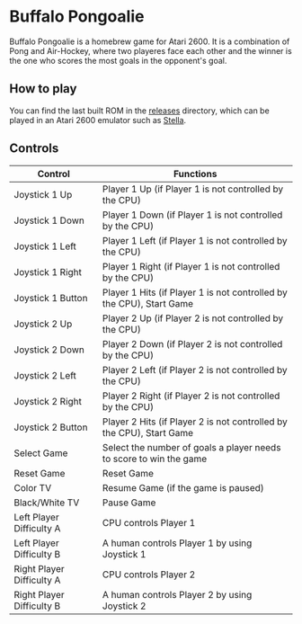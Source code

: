 # Buffalo Pongoalie

Buffalo Pongoalie is a homebrew game for Atari 2600.
It is a combination of Pong and Air-Hockey, where two playeres face each other
and the winner is the one who scores the most goals in the opponent's goal.

## How to play

You can find the last built ROM in the [releases](releases) directory,
which can be played in an Atari 2600 emulator such as
[Stella](https://stella-emu.github.io/).

## Controls

| Control | Functions |
| ------- | -------- |
| Joystick 1 Up             | Player 1 Up (if Player 1 is not controlled by the CPU)               |
| Joystick 1 Down           | Player 1 Down (if Player 1 is not controlled by the CPU)             |
| Joystick 1 Left           | Player 1 Left (if Player 1 is not controlled by the CPU)             |
| Joystick 1 Right          | Player 1 Right (if Player 1 is not controlled by the CPU)            |
| Joystick 1 Button         | Player 1 Hits (if Player 1 is not controlled by the CPU), Start Game |
| Joystick 2 Up             | Player 2 Up (if Player 2 is not controlled by the CPU)               |
| Joystick 2 Down           | Player 2 Down (if Player 2 is not controlled by the CPU)             |
| Joystick 2 Left           | Player 2 Left (if Player 2 is not controlled by the CPU)             |
| Joystick 2 Right          | Player 2 Right (if Player 2 is not controlled by the CPU)            |
| Joystick 2 Button         | Player 2 Hits (if Player 2 is not controlled by the CPU), Start Game |
| Select Game               | Select the number of goals a player needs to score to win the game   |
| Reset Game                | Reset Game                                                           |
| Color TV                  | Resume Game (if the game is paused)                                  |
| Black/White TV            | Pause Game                                                           |
| Left Player Difficulty A  | CPU controls Player 1                                                |
| Left Player Difficulty B  | A human controls Player 1 by using Joystick 1                        |
| Right Player Difficulty A | CPU controls Player 2                                                |
| Right Player Difficulty B | A human controls Player 2 by using Joystick 2                        |
